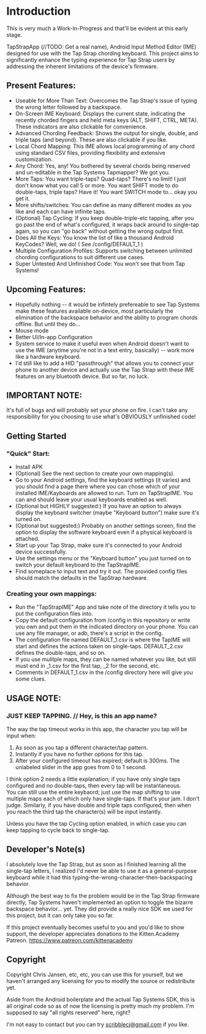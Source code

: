 # Introduction

This is very much a Work-In-Progress and that'll be evident at this early stage.  

TapStrapApp (//TODO: Get a real name), Android Input Method Editor (IME) designed for use with the Tap Strap chording keyboard.
This project aims to significantly enhance the typing experience for Tap Strap users by addressing the inherent limitations of the device's firmware.

## Present Features:

   * Useable for More Than Text: Overcomes the Tap Strap's issue of typing the wrong letter followed by a backspace.
   * On-Screen IME Keyboard: Displays the current state, indicating the recently chorded fingers and held meta keys (ALT, SHIFT, CTRL, META). These indicators are also clickable for convenience.
   * Advanced Chording Feedback: Shows the output for single, double, and triple taps (and beyond).  These are also clickable if you like.
   * Local Chord Mapping: This IME allows local programming of any chord using standard CSV files, providing flexibility and extensive customization.  
   * Any Chord: Yes, any! You bothered by several chords being reserved and un-editable in the Tap Systems Tapmapper?  We got you.
   * More Taps: You want triple-taps?  Quad-taps?  There's no limit!  I just don't know what you call 5 or more.  You want SHIFT mode to do double-taps, triple taps? Have it!  You want SWITCH mode to... okay you get it.
   * More shifts/switches:  You can define as many different modes as you like and each can have infinite taps.
   * (Optional) Tap Cycling: If you keep double-triple-etc tapping, after you go past the end of what's configured, it wraps back around to single-tap again, so you can "go back" without getting the wrong output first.
   * Does All the Keys:  You know the list of like a thousand Android KeyCodes?  Well, we do!  ( See /config/DEFAULT_1 )  
   * Multiple Configuration Profiles: Supports switching between unlimited chording configurations to suit different use cases.
   * Super Untested And Unfinished Code: You won't see that from Tap Systems!

## Upcoming Features:

   * Hopefully nothing -- it would be infintely prefereable to see Tap Systems make these features available on-device, most particularly the elimination of the backspace behavior and the ability to program chords offline.  But until they do...
   * Mouse mode
   * Better UI/In-app Configuration
   * System service to make it useful even when Android doesn't want to use the IME (anytime you're not in a text entry, basically) -- work more like a hardware keyboard.
   * I'd still like to add a HID "passthrough" that allows you to connect your phone to another device and actually use the Tap Strap with these IME features on any bluetooth device.  But so far, no luck.

## IMPORTANT NOTE:

It's full of bugs and will probably set your phone on fire.  I can't take any responsibility for you choosing to use what's OBVIOUSLY unfinished code!

## Getting Started

### "Quick" Start:
* Install APK
* (Optional) See the next section to create your own mapping(s).
* Go to your Android settings, find the keyboard settings (it varies) and you should find a page there where you can chose which of your installed IME/Kayboards are allowed to run.  Turn on TapStrapIME.  You can and should leave your usual keyboards enabled as well.
* (Optional but HIGHLY suggested:) If you have an option to always display the keyboard switcher (maybe "Keyboard button") make sure it's turned on.
* (Optional but suggested:) Probably on another settings screen, find the option to display the software keyboard even if a physical keyboard is attached.  
* Start up your Tap Strap, make sure it's connected to your Android device successfully.  
* Use the settings menu or the "Keyboard button" you just turned on to switch your default keyboard to the TapStrapIME.
* Find someplace to input text and try it out.  The provided config files should match the defaults in the TapStrap hardware.

### Creating your own mappings:
* Run the "TapStrapIME" App and take note of the directory it tells you to put the configuration files into.
* Copy the default configuration from /config in this repository or write you own and put them in the indicated directory on your phone.  You can use any file manager, or adb, there's a script in the config.
* The configuration file named DEFAULT\_1.csv is where the TapIME will start and defines the actions taken on single-taps.  DEFAULT\_2.csv defines the double-taps, and so on.  
* If you use mulitple maps, they can be named whatever you like, but still must end in \_1.csv for the first tap, \_2 for the second, etc.
* Comments in DEFAULT\_1.csv in the /config directory here will give you some clues.

## USAGE NOTE:

### JUST KEEP TAPPING.  // Hey, is this an app name?

The way the tap timeout works in this app, the character you tap will be input when: 

1. As soon as you tap a different character/tap pattern.
2. Instantly if you have no further options for this tap.
3. After your configured timeout has expired; default is 300ms.  The unlabeled slider in the app goes from 0 to 1 second.

I think option 2 needs a little explanation; if you have only single taps configured and no double-taps, then every tap will be instantaneous.  
You can still use the entire keybaord; just use the map shifting to use multiple maps each of which only have single-taps.  If that's your jam.
I don't judge.  Similarly, if you have double and triple taps configured, then when you reach the third tap the character(s) will be input instantly.

Unless you have the tap Cycling option enabled, in which case you can keep tapping to cycle back to single-tap.  


## Developer's Note(s)

I absolutely love the Tap Strap, but as soon as I finished learning all the single-tap letters, I realized I'd never be able to use it as a general-purpose keyboard while it had this typing-the-wrong-character-then-backspacing behavior.

Although the best way to fix the problem would be in the Tap Strap firmware directly, Tap Systems haven't implemented an option to toggle the bizarre backspace behavior... yet.  They did provide a really nice SDK we used for this project, but it can only take you so far.

If this project eventually becomes useful to you and you'd like to show support, the developer appreciates donations to the Kitten.Academy Patreon.  https://www.patreon.com/kittenacademy

## Copyright 
Copyright Chris Jansen, etc, etc, you can use this for yourself, but we haven't arranged any licensing for you to modify the source or redistribute yet.

Aside from the Android boilerplate and the actual Tap Systems SDK, this is all original code so as of now the licensing is pretty much my problem.
I'm supposed to say "all rights reserved" here, right?

I'm not easy to contact but you can try scribblecj@gmail.com if you like.
